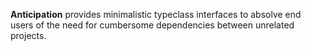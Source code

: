 __Anticipation__ provides minimalistic typeclass interfaces to absolve end users
of the need for cumbersome dependencies between unrelated projects.

